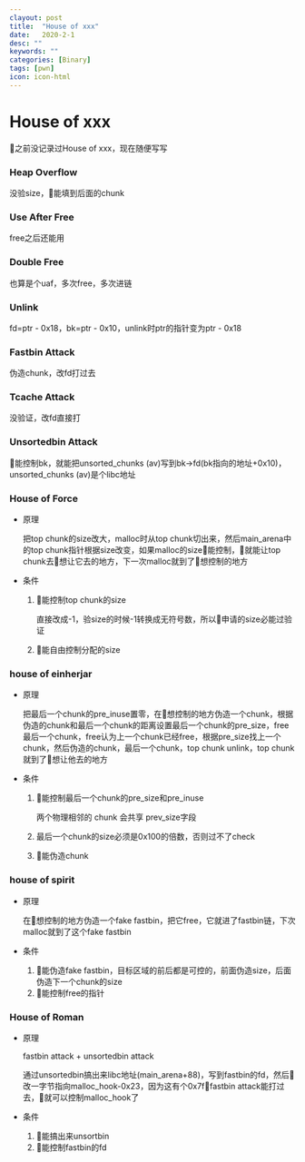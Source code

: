```yaml
---
clayout: post
title:  "House of xxx"
date:   2020-2-1
desc: ""
keywords: ""
categories: [Binary]
tags: [pwn]
icon: icon-html
---
```


# House of xxx

👴之前没记录过House of xxx，现在随便写写

### Heap Overflow

没验size，👴能填到后面的chunk

### Use After Free

free之后还能用

### Double Free

也算是个uaf，多次free，多次进链

### Unlink

fd=ptr - 0x18，bk=ptr - 0x10，unlink时ptr的指针变为ptr - 0x18

### Fastbin Attack

伪造chunk，改fd打过去

### Tcache Attack

没验证，改fd直接打

### Unsortedbin Attack

👴能控制bk，就能把unsorted_chunks (av)写到bk->fd(bk指向的地址+0x10)，unsorted_chunks (av)是个libc地址

### House of Force

* 原理

  把top chunk的size改大，malloc时从top chunk切出来，然后main_arena中的top chunk指针根据size改变，如果malloc的size👴能控制，👴就能让top chunk去👴想让它去的地方，下一次malloc就到了👴想控制的地方

* 条件

  1. 👴能控制top chunk的size

     直接改成-1，验size的时候-1转换成无符号数，所以👴申请的size必能过验证

  2. 👴能自由控制分配的size

### house of einherjar

* 原理

  把最后一个chunk的pre_inuse置零，在👴想控制的地方伪造一个chunk，根据伪造的chunk和最后一个chunk的距离设置最后一个chunk的pre_size，free最后一个chunk，free认为上一个chunk已经free，根据pre_size找上一个chunk，然后伪造的chunk，最后一个chunk，top chunk unlink，top chunk就到了👴想让他去的地方

* 条件

  1. 👴能控制最后一个chunk的pre_size和pre_inuse

     两个物理相邻的 chunk 会共享 prev_size字段

  2. 最后一个chunk的size必须是0x100的倍数，否则过不了check

  3. 👴能伪造chunk

### house of spirit

* 原理

  在👴想控制的地方伪造一个fake fastbin，把它free，它就进了fastbin链，下次malloc就到了这个fake fastbin

  

* 条件

  1. 👴能伪造fake fastbin，目标区域的前后都是可控的，前面伪造size，后面伪造下一个chunk的size
  2. 👴能控制free的指针



### House of Roman

* 原理

  fastbin attack + unsortedbin attack

  通过unsortedbin搞出来libc地址(main_arena+88)，写到fastbin的fd，然后👴改一字节指向malloc_hook-0x23，因为这有个0x7f👴fastbin attack能打过去，👴就可以控制malloc_hook了

* 条件

  1. 👴能搞出来unsortbin
  2. 👴能控制fastbin的fd